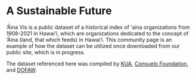 # A Sustainable Future

‘Āina Vis is a public dataset of a historical index of ‘aina organizations from 1908-2021 in Hawai‘i, which are organizations dedicated to the concept of ‘Āina (land, that which feeds) in Hawai‘i.
This community page is an example of how the dataset can be utilized once downloaded from our public site, which is in progress.

The dataset referenced here was compiled by [KUA](http://kuahawaii.org/), [Consuelo Foundation](http://consuelo.org/), and [DOFAW](https://dlnr.hawaii.gov/dofaw/).
